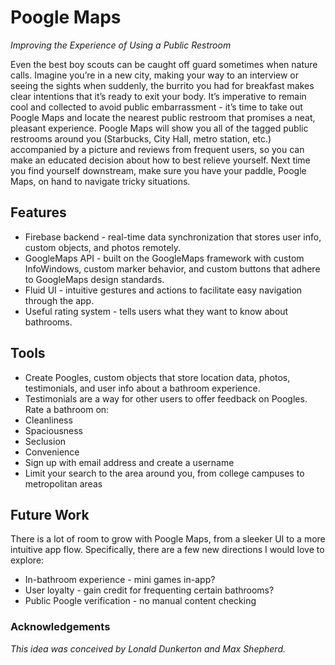 # Poogle Maps

*Improving the Experience of Using a Public Restroom*

Even the best boy scouts can be caught off guard sometimes when nature calls. Imagine you’re in a new city, making your way to an interview or seeing the sights when suddenly, the burrito you had for breakfast makes clear intentions that it’s ready to exit your body. It’s imperative to remain cool and collected to avoid public embarrassment - it’s time to take out Poogle Maps and locate the nearest public restroom that promises a neat, pleasant experience. Poogle Maps will show you all of the tagged public restrooms around you (Starbucks, City Hall, metro station, etc.) accompanied by a picture and reviews from frequent users, so you can make an educated decision about how to best relieve yourself. Next time you find yourself downstream, make sure you have your paddle, Poogle Maps, on hand to navigate tricky situations.
## Features
* Firebase backend - real-time data synchronization that stores user info, custom objects, and photos remotely.
* GoogleMaps API - built on the GoogleMaps framework with custom InfoWindows, custom marker behavior, and custom buttons that adhere to GoogleMaps design standards.
* Fluid UI - intuitive gestures and actions to facilitate easy navigation through the app.
* Useful rating system - tells users what they want to know about bathrooms.

## Tools
* Create Poogles, custom objects that store location data, photos, testimonials, and user info about a bathroom experience.
* Testimonials are a way for other users to offer feedback on Poogles. Rate a bathroom on:
 * Cleanliness
 * Spaciousness
 * Seclusion
 * Convenience
* Sign up with email address and create a username
* Limit your search to the area around you, from college campuses to metropolitan areas

## Future Work

There is a lot of room to grow with Poogle Maps, from a sleeker UI to a more intuitive app flow. Specifically, there are a few new directions I would love to explore:
* In-bathroom experience - mini games in-app?
* User loyalty - gain credit for frequenting certain bathrooms?
* Public Poogle verification - no manual content checking

### Acknowledgements
*This idea was conceived by Lonald Dunkerton and Max Shepherd.*
